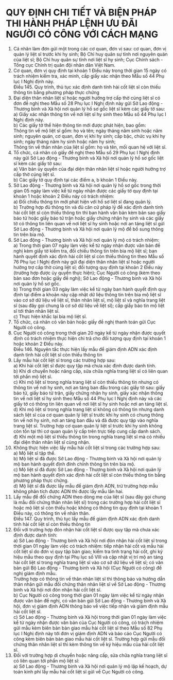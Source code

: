 # QUY ĐỊNH CHI TIẾT VÀ BIỆN PHÁP THI HÀNH PHÁP LỆNH ƯU ĐÃI NGƯỜI CÓ CÔNG VỚI CÁCH MẠNG

1. Cá nhân làm đơn gửi một trong các cơ quan, đơn vị sau: cơ quan, đơn vị quản lý liệt sĩ trước khi hy sinh; Bộ Chỉ huy quân sự tỉnh nơi nguyên quán của liệt sĩ; Bộ Chỉ huy quân sự tỉnh nơi liệt sĩ hy sinh; Cục Chính sách - Tổng cục Chính trị quân đội nhân dân Việt Nam.  
2. Cơ quan, đơn vị quy định tại khoản 1 Điều này trong thời gian 15 ngày có trách nhiệm kiểm tra, xác minh, cấp giấy xác nhận theo Mẫu số 44 Phụ lục I Nghị định này.  
Điều 145. Quy trình, thủ tục xác định danh tính hài cốt liệt sĩ còn thiếu thông tin bằng phương pháp thực chứng  
1. Đại diện thân nhân liệt sĩ hoặc người hưởng trợ cấp thờ cúng liệt sĩ có đơn đề nghị theo Mẫu số 28 Phụ lục I Nghị định này gửi Sở Lao động - Thương binh và Xã hội nơi quản lý hồ sơ gốc liệt sĩ kèm các giấy tờ sau:  
a) Giấy xác nhận thông tin về nơi liệt sĩ hy sinh theo Mẫu số 44 Phụ lục I Nghị định này.  
b) Các giấy tờ thể hiện thông tin mới được phát hiện, bao gồm:  
Thông tin về mộ liệt sĩ gồm: họ và tên; ngày tháng năm sinh hoặc năm sinh; nguyên quán, cơ quan, đơn vị khi hy sinh; cấp bậc, chức vụ khi hy sinh; ngày tháng năm hy sinh hoặc năm hy sinh;  
Thông tin về thân nhân của liệt sĩ gồm: họ và tên, mối quan hệ với liệt sĩ.  
2. Tổ chức, cá nhân có giấy đề nghị theo Mẫu số 29 Phụ lục I Nghị định này gửi Sở Lao động - Thương binh và Xã hội nơi quản lý hồ sơ gốc liệt sĩ kèm các giấy tờ sau:  
a) Văn bản ủy quyền của đại diện thân nhân liệt sĩ hoặc người hưởng trợ cấp thờ cúng liệt sĩ.  
b) Các giấy tờ quy định tại các điểm a, b khoản 1 Điều này.  
3. Sở Lao động - Thương binh và Xã hội nơi quản lý hồ sơ gốc trong thời gian 05 ngày làm việc kể từ ngày nhận được các giấy tờ quy định tại khoản 1 hoặc khoản 2 Điều này có trách nhiệm:  
a) Đối chiếu thông tin mới phát hiện với hồ sơ liệt sĩ đang quản lý.  
b) Trường hợp đủ thông tin và đủ căn cứ pháp lý để xác định danh tính hài cốt liệt sĩ còn thiếu thông tin thì ban hành văn bản kèm bản sao giấy báo tử hoặc giấy báo tử trận hoặc giấy chứng nhận hy sinh và các giấy tờ có thông tin liên quan về nơi liệt sĩ hy sinh hoặc nơi an táng liệt sĩ gửi Sở Lao động - Thương binh và Xã hội nơi quản lý mộ để bổ sung thông tin trên bia mộ.  
4. Sở Lao động - Thương binh và Xã hội nơi quản lý mộ có trách nhiệm:  
a) Trong thời gian 07 ngày làm việc kể từ ngày nhận được văn bản đề nghị kèm giấy tờ kiểm tra, đối chiếu thông tin trên bia mộ liệt sĩ; ban hành quyết định xác định hài cốt liệt sĩ còn thiếu thông tin theo Mẫu số 76 Phụ lục I Nghị định này gửi đại diện thân nhân liệt sĩ hoặc người hưởng trợ cấp thờ cúng liệt sĩ; đối tượng quy định tại khoản 2 Điều này (trường hợp được ủy quyền thực hiện); Cục Người có công (kèm theo bản sao đơn hoặc giấy đề nghị); Sở Lao động - Thương binh và Xã hội nơi quản lý hồ sơ gốc.  
b) Trong thời gian 03 ngày làm việc kể từ ngày ban hành quyết định quy định tại điểm a khoản này cập nhật dữ liệu thông tin trên bia mộ liệt sĩ vào cơ sở dữ liệu về liệt sĩ, thân nhân liệt sĩ, mộ liệt sĩ và nghĩa trang liệt sĩ (sau đây gọi chung là cơ sở dữ liệu về liệt sĩ); cấp giấy báo tin mộ liệt sĩ tới thân nhân liệt sĩ.  
c) Thực hiện khắc lại bia mộ liệt sĩ.  
5. Tổ chức, cá nhân có văn bản hoặc giấy đề nghị thanh toán gửi Cục Người có công.  
6. Cục Người có công trong thời gian 20 ngày kể từ ngày nhận được quyết định có trách nhiệm thực hiện chi trả cho đối tượng quy định tại khoản 1 hoặc khoản 2 Điều này.  
Điều 146. Nguyên tắc thực hiện lấy mẫu để giám định ADN xác định danh tính hài cốt liệt sĩ còn thiếu thông tin  
1. Lấy mẫu hài cốt liệt sĩ trong các trường hợp sau:  
a) Khi hài cốt liệt sĩ được quy tập mà chưa xác định được danh tính.  
b) Khi di chuyển hoặc nâng cấp, sửa chữa nghĩa trang liệt sĩ có liên quan tới phần mộ liệt sĩ.  
c) Khi mộ liệt sĩ trong nghĩa trang liệt sĩ còn thiếu thông tin nhưng có thông tin về nơi hy sinh, nơi an táng ban đầu trong các giấy tờ sau: giấy báo tử, giấy báo tử trận, giấy chứng nhận hy sinh, giấy xác nhận thông tin về nơi liệt sĩ hy sinh theo Mẫu số 44 Phụ lục I Nghị định này và các giấy tờ có thông tin liên quan về nơi liệt sĩ hy sinh hoặc nơi an táng liệt sĩ.  
d) Khi mộ liệt sĩ trong nghĩa trang liệt sĩ không có thông tin nhưng danh sách liệt sĩ của cơ quan quản lý liệt sĩ trước khi hy sinh có chung thông tin về nơi hy sinh, nơi an táng ban đầu và đã được quy tập vào nghĩa trang liệt sĩ. Trường hợp cơ quan quản lý liệt sĩ trước khi hy sinh không còn tồn tại thì cơ quan quản lý cấp trên trực tiếp cung cấp danh sách.  
đ) Khi một mộ liệt sĩ thiếu thông tin trong nghĩa trang liệt sĩ mà có nhiều đại diện thân nhân liệt sĩ cùng nhận.  
2. Không thực hiện việc lấy mẫu hài cốt liệt sĩ trong các trường hợp sau:  
a) Mộ liệt sĩ tập thể.  
b) Mộ liệt sĩ đã được Sở Lao động - Thương binh và Xã hội nơi quản lý mộ ban hành quyết định đính chính thông tin trên bia mộ.  
c) Mộ liệt sĩ đã được Sở Lao động - Thương binh và Xã hội nơi quản lý mộ ban hành quyết định xác định hài cốt liệt sĩ còn thiếu thông tin bằng phương pháp thực chứng.  
d) Mộ liệt sĩ đã được lấy mẫu để giám định ADN, trừ trường hợp mẫu không phân tích được ADN thì được lấy mẫu lần hai.  
3. Lấy mẫu để đối chứng ADN theo dòng mẹ của liệt sĩ (sau đây gọi chung là mẫu đối chứng thân nhân liệt sĩ) trong các trường hợp hài cốt liệt sĩ hoặc mộ liệt sĩ còn thiếu hoặc không có thông tin quy định tại khoản 1 Điều này, có thông tin về nhân thân.  
Điều 147. Quy trình, thủ tục lấy mẫu để giám định ADN xác định danh tính hài cốt liệt sĩ còn thiếu thông tin  
1. Đối với trường hợp đón nhận hài cốt liệt sĩ được quy tập mà chưa xác định được danh tính:  
a) Sở Lao động - Thương binh và Xã hội nơi đón nhận hài cốt liệt sĩ trong thời gian 01 ngày làm việc có trách nhiệm: tiếp nhận hài cốt và mẫu hài cốt liệt sĩ do đơn vị quy tập bàn giao; kiểm tra tình trạng hài cốt, ghi ký hiệu mẫu theo quy định tại Phụ lục số VIII và cập nhật vị trí mộ an táng hài cốt liệt sĩ trong nghĩa trang liệt sĩ vào cơ sở dữ liệu về liệt sĩ; có văn bản gửi Bộ Lao động - Thương binh và Xã hội (Cục Người có công) đề nghị giám định mẫu.  
Trường hợp có thông tin về thân nhân liệt sĩ thì thông báo và hướng dẫn thân nhân gửi mẫu đối chứng thân nhân liệt sĩ về Sở Lao động - Thương binh và Xã hội nơi đón nhận hài cốt liệt sĩ.  
b) Cục Người có công trong thời gian 01 ngày làm việc kể từ ngày nhận được văn bản đề nghị, có văn bản gửi Sở Lao động - Thương binh và Xã hội, đơn vị giám định ADN thông báo về việc tiếp nhận và giám định mẫu hài cốt liệt sĩ.  
c) Sở Lao động - Thương binh và Xã hội trong thời gian 01 ngày làm việc kể từ ngày nhận được văn bản của Cục Người có công, có trách nhiệm gửi mẫu kèm biên bản bàn giao mẫu hài cốt liệt sĩ theo Mẫu số 82 Phụ lục I Nghị định này tới đơn vị giám định ADN và báo cáo Cục Người có công kèm biên bản bàn giao mẫu hài cốt liệt sĩ. Trường hợp gửi mẫu đối chứng thân nhân liệt sĩ thì kèm thông tin về ký hiệu mẫu của hài cốt liệt sĩ.  
2. Đối với trường hợp di chuyển hoặc nâng cấp, sửa chữa nghĩa trang liệt sĩ có liên quan tới phần mộ liệt sĩ:  
a) Sở Lao động - Thương binh và Xã hội nơi quản lý mộ lập kế hoạch, dự toán kinh phí lấy mẫu hài cốt liệt sĩ gửi về Cục Người có công.